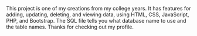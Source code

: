 This project is one of my creations from my college years. It has features for adding, updating, deleting, and viewing data, using HTML, CSS, JavaScript, PHP, and Bootstrap. The SQL file tells you what database name to use and the table names. Thanks for checking out my profile.
